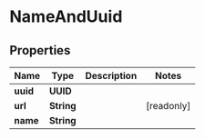 

# NameAndUuid


## Properties

Name | Type | Description | Notes
------------ | ------------- | ------------- | -------------
**uuid** | **UUID** |  | 
**url** | **String** |  |  [readonly]
**name** | **String** |  | 



